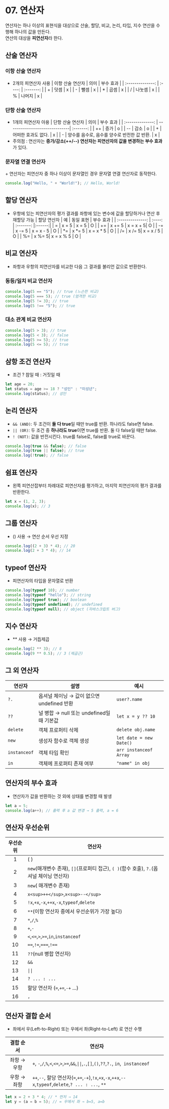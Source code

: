 # 07. 연산자

연산자는 하나 이상의 표현식을 대상으로 산술, 할당, 비교, 논리, 타입, 지수 연산을 수행해 하나의 값을 만든다.  
연산의 대상을 **피연산자**라 한다.

## 산술 연산자

### 이항 산술 연산자

- 2개의 피연산자 사용
  | 이항 산술 연산자 | 의미 | 부수 효과 |
  | :--------------: | :----: | :-------: |
  | + | 덧셈 | x |
  | - | 뺄셈 | x |
  | \* | 곱셈 | x |
  | / | 나눗셈 | x |
  | % | 나머지 | x |

### 단항 산술 연산자

- 1개의 피연산자 아용
  | 단항 산술 연산자 | 의미 | 부수 효과 |
  | :--------------: | ------------------------------| :-------: |
  | ++ | 증가 | o |
  | -- | 감소 | o |
  | + | 어떠한 효과도 없다. | x |
  | - | 양수를 음수로, 음수를 양수로 반전한 값 반환. | x |
- 주의점 : 연산자는 **증가/감소(++/--) 연산자는 피연산자의 값을 변경하는 부수 효과** 가 있다.

### 문자열 연결 연산자

\+ 연산자는 피연산자 중 하나 이상이 문자열인 경우 문자열 연결 연산자로 동작한다.

```js
console.log("Hello, " + "World!"); // Hello, World!
```

## 할당 연산자

- 우항에 있는 피연산자의 평가 결과를 좌항에 있는 변수에 값을 할당하거나 연산 후 재할당 가능
  | 할당 연산자 | 예 | 동일 표현 | 부수 효과 |
  | :--------------: | :----: | :-------: |:------:|
  | = | x = 5 | x = 5 | O |
  | += | x += 5 | x = x + 5| O |
  | -= | x -= 5 | x = x - 5 | O |
  | \*= | x \*= 5 | x = x \* 5 | O |
  | /= | x /= 5| x = x / 5 | O |
  | %= | x %= 5| x = x % 5 | O |

## 비교 연산자

- 좌항과 우항의 피연산자를 비교한 다음 그 결과를 불리언 값으로 반환한다.

### 동등/일치 비교 연산자

```js
console.log(5 == "5"); // true (느슨한 비교)
console.log(5 === 5); // true (엄격한 비교)
console.log(5 != 3); // true
console.log(5 !== "5"); // true
```

### 대소 관계 비교 연산자

```js
console.log(5 > 3); // true
console.log(5 < 3); // false
console.log(5 >= 5); // true
console.log(5 <= 5); // true
```

## 삼항 조건 연산자

- 조건 ? 참일 때 : 거짓일 때

```js
let age = 20;
let status = age >= 18 ? "성인" : "미성년";
console.log(status); // 성인
```

## 논리 연산자

- `&& (AND)`: 두 조건이 **둘 다 true**일 때만 true를 반환. 하나라도 false면 false.
- `|| (OR)`: 두 조건 중 **하나라도 true**이면 true를 반환. 둘 다 false일 때만 false.
- `! (NOT)`: 값을 반전시킨다. true를 false로, false를 true로 바꾼다.

```js
console.log(true && false); // false
console.log(true || false); // true
console.log(!true); // false
```

## 쉼표 연산자

- 왼쪽 피연산잡부터 차례대로 피연산자를 평가하고, 마지막 피연산자의 평가 결과를 반환한다.

```js
let x = (1, 2, 3);
console.log(x); // 3
```

## 그룹 연산자

- () 사용 → 연산 순서 우선 지정

```js
console.log((2 + 3) * 4); // 20
console.log(2 + 3 * 4); // 14
```

## typeof 연산자

- 피연산자의 타입을 문자열로 반환

```js
console.log(typeof 10); // number
console.log(typeof "hello"); // string
console.log(typeof true); // boolean
console.log(typeof undefined); // undefined
console.log(typeof null); // object (자바스크립트 버그)
```

## 지수 연산자

- \*\* 사용 → 거듭제곱

```js
console.log(2 ** 3); // 8
console.log(9 ** 0.5); // 3 (제곱근)
```

## 그 외 연산자

| 연산자       | 설명                                       | 예시                    |
| ------------ | ------------------------------------------ | ----------------------- |
| `?.`         | 옵셔널 체이닝 → 값이 없으면 undefined 반환 | `user?.name`            |
| `??`         | 널 병합 → null 또는 undefined일 때 기본값  | `let x = y ?? 10`       |
| `delete`     | 객체 프로퍼티 삭제                         | `delete obj.name`       |
| `new`        | 생성자 함수로 객체 생성                    | `let date = new Date()` |
| `instanceof` | 객체 타입 확인                             | `arr instanceof Array`  |
| `in`         | 객체에 프로퍼티 존재 여부                  | `"name" in obj`         |

## 연산자의 부수 효과

- 연산자가 값을 반환하는 것 외에 상태를 변경할 때 발생

```js
let a = 5;
console.log(a++); // 출력 후 a 값 변경 → 5 출력, a = 6
```

## 연산자 우선순위

| 우선순위 | 연산자                                                                                  |
| :------: | --------------------------------------------------------------------------------------- |
|    1     | ( )                                                                                     |
|    2     | `new`(매개변수 존재), `[]`(프로퍼티 접근), `( )`(함수 호출), `?.`(옵셔널 체이닝 연산자) |
|    3     | `new`( 매개변수 존재)                                                                   |
|    4     | `x<sup>++</sup>`,`x<sup>--</sup>`                                                       |
|    5     | `!x`,`+x`,`-x`,`++x`,`-x`,`typeof`,`delete`                                             |
|    6     | `**`(이항 연산자 중에서 우선순위가 가장 높다)                                           |
|    7     | `*`,`/`,`%`                                                                             |
|    8     | `+`,`-`                                                                                 |
|    9     | `<`,`<=`,`>`,`>=`,`in`,`instanceof`                                                     |
|    10    | `==`,`!=`,`===`,`!==`                                                                   |
|    11    | `??`(null 병합 연산자)                                                                  |
|    12    | `&&`                                                                                    |
|    13    | `\|\|`                                                                                  |
|    14    | `? ... : ... `                                                                          |
|    15    | 할당 연산자 (`=`,`+=`,`-+` ...)                                                         |
|    16    | `,`                                                                                     |

## 연산자 결합 순서

- 좌에서 우(Left-to-Right) 또는 우에서 좌(Right-to-Left) 로 연산 수행

|  결합 순서  | 연산자                                                                                                 |
| :---------: | ------------------------------------------------------------------------------------------------------ |
| 좌항 → 우항 | `+`, `-`,`/`,`%`,`<`,`<=`,`>`,`>=`,`&&`,`\|\|`,`.`,`[]`,`()`,`??`,`?.`, `in`,` instanceof`             |
| 우항 → 좌항 | `++`,`--`, 할당 연산자(`=`,`+=`,`-+`),`!x`,`+x`,`-x`,`++x`,`--x`,`typeof`,`delete`,`? ... : ...`, `**` |

```js
let x = 2 + 3 * 4; // * 먼저 → 14
let y = (a = b = 5); // = 우에서 좌 → b=5, a=b
```
